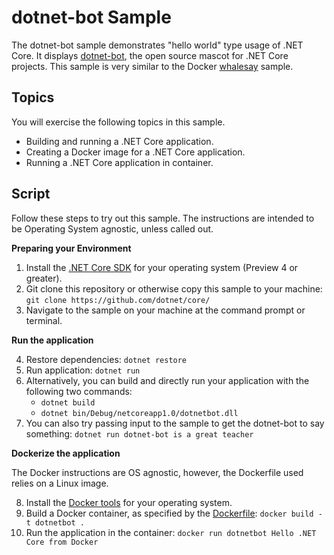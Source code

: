 dotnet-bot Sample
================

The dotnet-bot sample demonstrates "hello world" type usage of .NET Core. It displays [dotnet-bot](https://github.com/dotnet-bot), the open source mascot for .NET Core projects. This sample is very similar to the Docker [whalesay](https://docs.docker.com/engine/getstarted/step_three/) sample.

Topics
------

You will exercise the following topics in this sample.

- Building and running a .NET Core application.
- Creating a Docker image for a .NET Core application.
- Running a .NET Core application in container.

Script
------

Follow these steps to try out this sample. The instructions are intended to be Operating System agnostic, unless called out. 

**Preparing your Environment**

1. Install the [.NET Core SDK](https://dot.net/core) for your operating system (Preview 4 or greater).
2. Git clone this repository or otherwise copy this sample to your machine: `git clone https://github.com/dotnet/core/`
3. Navigate to the sample on your machine at the command prompt or terminal.

**Run the application**

4. Restore dependencies: `dotnet restore`
5. Run application: `dotnet run`
6. Alternatively, you can build and directly run your application with the following two commands:
   - `dotnet build`
   - `dotnet bin/Debug/netcoreapp1.0/dotnetbot.dll`
7. You can also try passing input to the sample to get the dotnet-bot to say something: `dotnet run dotnet-bot is a great teacher`

**Dockerize the application**

The Docker instructions are OS agnostic, however, the Dockerfile used relies on a Linux image.

8. Install the [Docker tools](https://www.docker.com/products/docker) for your operating system.
9. Build a Docker container, as specified by the [Dockerfile](Dockerfile): `docker build -t dotnetbot .`
10. Run the application in the container: `docker run dotnetbot Hello .NET Core from Docker`
